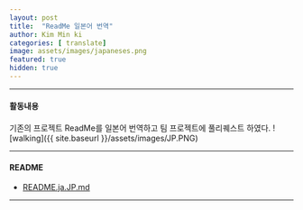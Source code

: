 ```yaml
---
layout: post
title:  "ReadMe 일본어 번역"
author: Kim Min ki
categories: [ translate]
image: assets/images/japaneses.png
featured: true
hidden: true
---
```


***
#### 활동내용
기존의 프로젝트 ReadMe를 일본어 번역하고 팀 프로젝트에 풀리퀘스트 하였다.
![walking]({{ site.baseurl }}/assets/images/JP.PNG)

***
#### README

- [README.ja.JP.md](https://github.com/18-2-SKKU-OSS/2018-2-OSS-L1/blob/master/README.ja-JP.md)

***